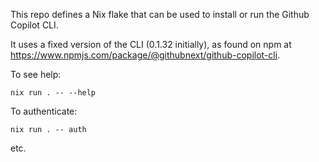 This repo defines a Nix flake that can be used to install
or run the Github Copilot CLI.

It uses a fixed version of the CLI (0.1.32 initially), as
found on npm at https://www.npmjs.com/package/@githubnext/github-copilot-cli.

To see help:

    nix run . -- --help

To authenticate:

    nix run . -- auth


etc.

